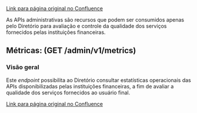 [Link para página original no Confluence](https://openfinancebrasil.atlassian.net/wiki/spaces/OF/pages/17376886)

As APIs administrativas são recursos que podem ser consumidos apenas pelo Diretório para avaliação e controle da qualidade dos serviços fornecidos pelas instituições financeiras.

## **Métricas**: (GET /admin/v1/metrics)

### **Visão geral**

Este *endpoint* possibilita ao Diretório consultar estatísticas operacionais das APIs disponibilizadas pelas instituições financeiras, a fim de avaliar a qualidade dos serviços fornecidos ao usuário final.

[Link para página original no Confluence](https://openfinancebrasil.atlassian.net/wiki/spaces/OF/pages/17376886)